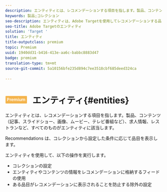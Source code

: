```yaml
---
description: エンティティとは、レコメンデーションする項目を指します。製品、コンテンツ（記事、スライドショー、画像、ムービー、テレビ番組など）、求人情報、レストランなど、すべてのものがエンティティに該当します。
keywords: 製品;コレクション
seo-description: エンティティは、Adobe Targetを使用してレコメンデーションする品目を指します。製品、コンテンツ（記事、スライドショー、画像、ムービー、テレビ番組など）、求人情報、レストランなど、すべてのものがエンティティに該当します。
seo-title: Adobe Targetのエンティティ
solution: 'Target '
title: エンティティ
title-outputclass: premium
topic: Premium
uuid: 1940dd31-b416-413e-aa6c-babbc8883d47
badge: premium
translation-type: tm+mt
source-git-commit: 5a10156bfe235d894c7ee3518cbf685deed324ca

---
```



# ![PREMIUM](/help/assets/premium.png) エンティティ{#entities}

エンティティとは、レコメンデーションする項目を指します。製品、コンテンツ（記事、スライドショー、画像、ムービー、テレビ番組など）、求人情報、レストランなど、すべてのものがエンティティに該当します。

Recommendations は、コレクションから設定した条件に応じて品目を表示します。

エンティティを使用して、以下の操作を実行します。

* コレクションの設定
* エンティティやコンテンツの情報をレコメンデーションに格納するフィードの使用
* ある品目がレコメンデーションに表示されることを防止する除外の設定

